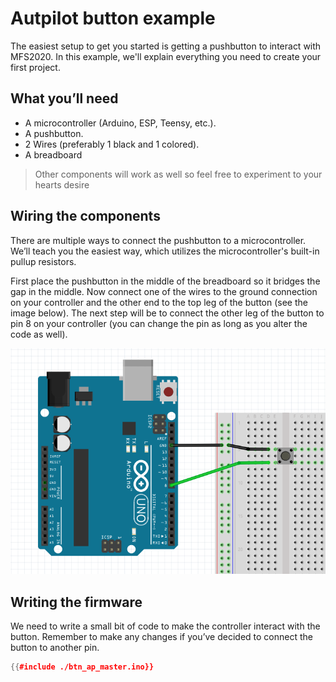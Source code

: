 # Autpilot button example

The easiest setup to get you started is getting a pushbutton to interact with MFS2020. In this example, we'll explain everything you need to create your first project.

## What you’ll need

- A microcontroller (Arduino, ESP, Teensy, etc.).
- A pushbutton.
- 2 Wires (preferably 1 black and 1 colored).
- A breadboard

> Other components will work as well so feel free to experiment to your hearts desire

## Wiring the components

There are multiple ways to connect the pushbutton to a microcontroller. We’ll teach you the easiest way, which utilizes the microcontroller's built-in pullup resistors.

First place the pushbutton in the middle of the breadboard so it bridges the gap in the middle. Now connect one of the wires to the ground connection on your controller and the other end to the top leg of the button (see the image below). The next step will be to connect the other leg of the button to pin 8 on your controller (you can change the pin as long as you alter the code as well).

![Pullup button wiring](../../images/component_diagrams/btn_pullup.png)

## Writing the firmware

We need to write a small bit of code to make the controller interact with the button. Remember to make any changes if you’ve decided to connect the button to another pin.

```cpp
{{#include ./btn_ap_master.ino}}
```
